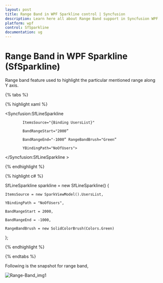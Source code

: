 ```yaml
---
layout: post
title: Range Band in WPF Sparkline control | Syncfusion
description: Learn here all about Range Band support in Syncfusion WPF Sparkline (SfSparkline) control, its elements and more.
platform: wpf
control: SfSparkline
documentation: ug
---
```


# Range Band in WPF Sparkline (SfSparkline)

Range band feature used to highlight the particular mentioned range along Y axis.

{% tabs %}

{% highlight xaml %}

<Syncfusion:SfLineSparkline 

			ItemsSource="{Binding UsersList}" 

			BandRangeStart="2000”

			BandRangeEnd="-1000” RangeBandBrush="Green”

			YBindingPath="NoOfUsers">

</Syncfusion:SfLineSparkline >

{% endhighlight %}

{% highlight c# %}

SfLineSparkline sparkline = new SfLineSparkline()
{

	ItemsSource = new SparkViewModel().UsersList,

	YBindingPath = "NoOfUsers",

	BandRangeStart = 2000,

	BandRangeEnd = -1000,

	RangeBandBrush = new SolidColorBrush(Colors.Green)

};

{% endhighlight %}

{% endtabs %}

Following is the snapshot for range band,

![Range-Band_img1](Range-Band_images/Range-Band_img1.png)
